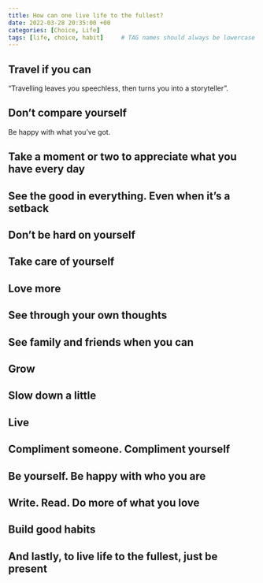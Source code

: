 ```yaml
---
title: How can one live life to the fullest?
date: 2022-03-28 20:35:00 +00
categories: [Choice, Life]
tags: [life, choice, habit]     # TAG names should always be lowercase
---
```


## Travel if you can

“Travelling leaves you speechless, then turns you into a storyteller”.

## Don’t compare yourself

Be happy with what you’ve got.

## Take a moment or two to appreciate what you have every day

## See the good in everything. Even when it’s a setback

## Don’t be hard on yourself

## Take care of yourself

## Love more

## See through your own thoughts

## See family and friends when you can

## Grow

## Slow down a little

## Live

## Compliment someone. Compliment yourself

## Be yourself. Be happy with who you are

## Write. Read. Do more of what you love

## Build good habits

## And lastly, to live life to the fullest, just be present
